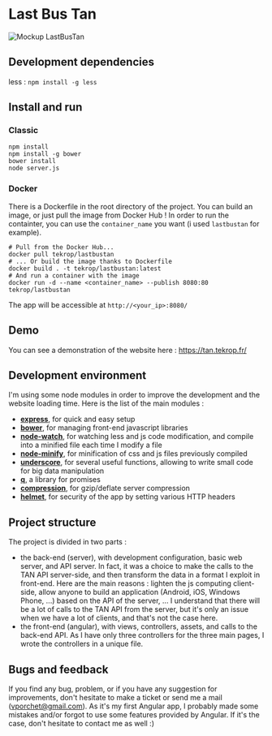 # Last Bus Tan
![Mockup LastBusTan](https://dl.dropboxusercontent.com/u/28570337/lastbustan/mockup_github.jpg)

## Development dependencies
less : `npm install -g less`

## Install and run

### Classic

```
npm install
npm install -g bower
bower install
node server.js
```
### Docker
There is a Dockerfile in the root directory of the project. You can build an image, or just pull the image from Docker Hub !
In order to run the containter, you can use the `container_name` you want (i used `lastbustan` for example).

```
# Pull from the Docker Hub...
docker pull tekrop/lastbustan
# ... Or build the image thanks to Dockerfile
docker build . -t tekrop/lastbustan:latest
# And run a container with the image
docker run -d --name <container_name> --publish 8080:80 tekrop/lastbustan
```
The app will be accessible at `http://<your_ip>:8080/`

## Demo
You can see a demonstration of the website here : https://tan.tekrop.fr/
## Development environment
I'm using some node modules in order to improve the development and the website loading time. Here is the list of the main modules :
- [**express**](https://www.npmjs.com/package/express), for quick and easy setup
- [**bower**](https://www.npmjs.com/package/bower), for managing front-end javascript libraries
- [**node-watch**](https://www.npmjs.com/package/node-watch), for watching less and js code modification, and compile into a minified file each time I modify a file
- [**node-minify**](https://www.npmjs.com/package/node-minify), for minification of css and js files previously compiled
- [**underscore**](https://www.npmjs.com/package/underscore), for several useful functions, allowing to write small code for big data manipulation
- [**q**](https://www.npmjs.com/package/q), a library for promises
- [**compression**](https://www.npmjs.com/package/compression), for gzip/deflate server compression
- [**helmet**](https://www.npmjs.com/package/helmet), for security of the app by setting various HTTP headers

## Project structure
The project is divided in two parts :

- the back-end (server), with development configuration, basic web server, and API server. In fact, it was a choice to make the calls to the TAN API server-side, and then transform the data in a format I exploit in front-end. Here are the main reasons : lighten the js computing client-side, allow anyone to build an application (Android, iOS, Windows Phone, ...) based on the API of the server, ... I understand that there will be a lot of calls to the TAN API from the server, but it's only an issue when we have a lot of clients, and that's not the case here.
- the front-end (angular), with views, controllers, assets, and calls to the back-end API. As I have only three controllers for the three main pages, I wrote the controllers in a unique file.

## Bugs and feedback
If you find any bug, problem, or if you have any suggestion for improvements, don't hesitate to make a ticket or send me a mail (vporchet@gmail.com). As it's my first Angular app, I probably made some mistakes and/or forgot to use some features provided by Angular. If it's the case, don't hesitate to contact me as well :)
